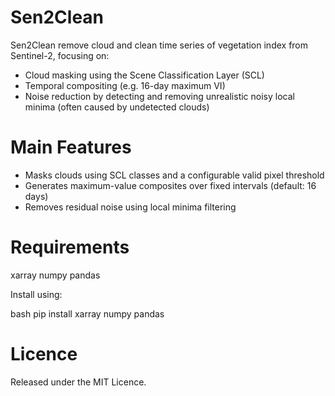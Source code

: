 # Sen2Clean
Sen2Clean remove cloud and clean time series of vegetation index from Sentinel-2, focusing on:

 - Cloud masking using the Scene Classification Layer (SCL)
 - Temporal compositing (e.g. 16-day maximum VI)
 - Noise reduction by detecting and removing unrealistic noisy local minima (often caused by undetected clouds)

# Main Features
- Masks clouds using SCL classes and a configurable valid pixel threshold
- Generates maximum-value composites over fixed intervals (default: 16 days)
- Removes residual noise using local minima filtering

# Requirements
xarray
numpy
pandas

Install using:

bash pip install xarray numpy pandas


# Licence
Released under the MIT Licence.
